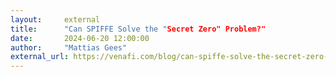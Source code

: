 ```yaml
---
layout:     external
title:      "Can SPIFFE Solve the "Secret Zero" Problem?"
date:       2024-06-20 12:00:00
author:     "Mattias Gees"
external_url: https://venafi.com/blog/can-spiffe-solve-the-secret-zero-problem/
---
```

